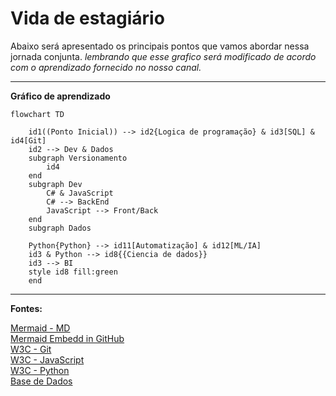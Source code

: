 # Vida de estagiário
Abaixo será apresentado os principais pontos que vamos abordar nessa jornada conjunta. *lembrando que esse grafico será modificado de acordo com o aprendizado fornecido no nosso canal.*

----
**Gráfico de aprendizado**

```mermaid
flowchart TD

    id1((Ponto Inicial)) --> id2{Logica de programação} & id3[SQL] & id4[Git]
    id2 --> Dev & Dados
    subgraph Versionamento
        id4
    end
    subgraph Dev
        C# & JavaScript
        C# --> BackEnd
        JavaScript --> Front/Back
    end
    subgraph Dados

    Python{Python} --> id11[Automatização] & id12[ML/IA]
    id3 & Python --> id8{{Ciencia de dados}} 
    id3 --> BI
    style id8 fill:green
    end
```

----
**Fontes:**

<a target="_blank" href="https://mermaid.js.org/syntax/flowchart.html"  >Mermaid - MD</a> <br/>
<a target="_blank" href="https://www.youtube.com/watch?v=_yBXhKfqDRI" >Mermaid Embedd in GitHub</a> <br/>
<a target="_blank" href="https://www.w3schools.com/git/default.asp?remote=github" >W3C - Git</a> <br/>
<a target="_blank" href="https://www.w3schools.com/js/default.asp" >W3C - JavaScript</a> <br/>
<a target="_blank" href="https://www.w3schools.com/python/default.asp" >W3C - Python</a> <br/>
<a target="_blank" href="https://basedosdados.org/#theme" >Base de Dados</a> <br/>
